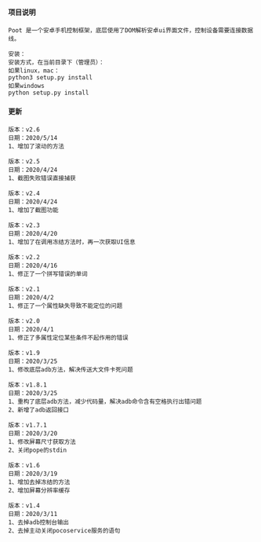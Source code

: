 #### **项目说明**

```
Poot 是一个安卓手机控制框架，底层使用了DOM解析安卓ui界面文件，控制设备需要连接数据线。
```
```
安装：
安装方式，在当前目录下（管理员）：
如果linux，mac：
python3 setup.py install
如果windows
python setup.py install
```


#### **更新**
```
版本：v2.6
日期：2020/5/14
1、增加了滚动的方法
```
```
版本：v2.5
日期：2020/4/24
1、截图失败错误直接捕获
```
```
版本：v2.4
日期：2020/4/24
1、增加了截图功能
```
```
版本：v2.3
日期：2020/4/20
1、增加了在调用冻结方法时，再一次获取UI信息
```
```
版本：v2.2
日期：2020/4/16
1、修正了一个拼写错误的单词
```
```
版本：v2.1
日期：2020/4/2
1、修正了一个属性缺失导致不能定位的问题
```
```
版本：v2.0
日期：2020/4/1
1、修正了多属性定位某些条件不起作用的错误
```
```
版本：v1.9
日期：2020/3/25
1、修改底层adb方法，解决传送大文件卡死问题
```
```
版本：v1.8.1
日期：2020/3/25
1、重构了底层adb方法，减少代码量，解决adb命令含有空格执行出错问题
2、新增了adb返回接口
```
```
版本：v1.7.1
日期：2020/3/20
1、修改屏幕尺寸获取方法
2、关闭pope的stdin
```
```
版本：v1.6
日期：2020/3/19
1、增加去掉冻结的方法
2、增加屏幕分辨率缓存
```
```
版本：v1.4
日期：2020/3/11
1、去掉adb控制台输出
2、去掉主动关闭pocoservice服务的语句
```
